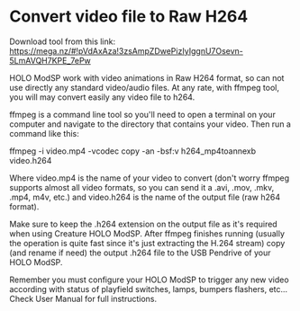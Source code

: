 
Convert video file to Raw H264
==============================

Download tool from this link:
https://mega.nz/#!pVdAxAza!3zsAmpZDwePizIyIggnU7Osevn-5LmAVQH7KPE_7ePw

HOLO ModSP work with video animations in Raw H264 format, so can not use directly any standard video/audio files.
At any rate, with ffmpeg tool, you will may convert easily any video file to h264.

ffmpeg is a command line tool so you'll need to open a terminal on your computer and navigate to the 
directory that contains your video.  Then run a command like this:

ffmpeg -i video.mp4 -vcodec copy -an -bsf:v h264_mp4toannexb video.h264

Where video.mp4 is the name of your video to convert (don't worry ffmpeg supports almost all video 
formats, so you can send it a .avi, .mov, .mkv, .mp4, m4v, etc.) and video.h264 is the name of the 
output file (raw h264 format).  

Make sure to keep the .h264 extension on the output file as it's required when using Creature HOLO ModSP.
After ffmpeg finishes running (usually the operation is quite fast since it's just extracting the 
H.264 stream) copy (and rename if need) the output .h264 file to the USB Pendrive of your HOLO ModSP.

Remember you must configure your HOLO ModSP to trigger any new video according with status of playfield 
switches, lamps, bumpers flashers, etc... Check User Manual for full instructions.

